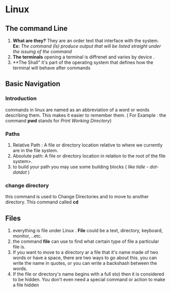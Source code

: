 # Linux 
## The command Line
1. **What are they?** They are an order text that interface with the system. **Ex:** *The command (ls) produce output that will be listed straight under the issuing of the command*
2. **The terminals** opening a terminal is diffrenet and varies by device .
3. **The Shall" it's part of the operating system that defines how the terminal will behave after commands 
## Basic Navigation
### Introduction
commands in linux are named as an abbreviation of a word or words describing them. This makes it easier to remember them. ( For Example : the command **pwd** stands
for *Print Working Directory*)
### Paths
1. Relative Path : A file or directory location relative to where we currently are in the file system.
2. Absolute path: A file or directory location in relation to the root of the file system>.
3. to build your path you may use some building blocks ( *like tidle - dot- dotdot* )  
### change directory
this command is used to Change Directories and to move to another directory. This command called **cd**
## Files
1. everything is file under Linux . **File** could be a text, directory, keyboard, monitor, ..etc. 
2. the command **file** can use to find what certain type of file a particular file is.
3. If you  want to move to a directory ar a file that it's name made of two words or have a space, there are two ways to go about this. 
you can write the name in quotes, or you can write a backshash between the words.
4. If the file or directory's name begins with a full sto) then it is considered to be hidden. You don't even need a special command or action to make a file hidden
